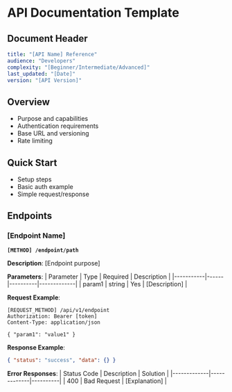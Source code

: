 # API Documentation Template

## Document Header
```yaml
title: "[API Name] Reference"
audience: "Developers"
complexity: "[Beginner/Intermediate/Advanced]"
last_updated: "[Date]"
version: "[API Version]"
```

## Overview
- Purpose and capabilities
- Authentication requirements
- Base URL and versioning
- Rate limiting

## Quick Start
- Setup steps
- Basic auth example
- Simple request/response

## Endpoints

### [Endpoint Name]
**`[METHOD] /endpoint/path`**

**Description**: [Endpoint purpose]

**Parameters**:
| Parameter | Type | Required | Description |
|-----------|------|----------|-------------|
| param1    | string | Yes | [Description] |

**Request Example**:
```http
[REQUEST_METHOD] /api/v1/endpoint
Authorization: Bearer [token]
Content-Type: application/json

{ "param1": "value1" }
```

**Response Example**:
```json
{ "status": "success", "data": {} }
```

**Error Responses**:
| Status Code | Description | Solution |
|-------------|-------------|----------|
| 400 | Bad Request | [Explanation] |
